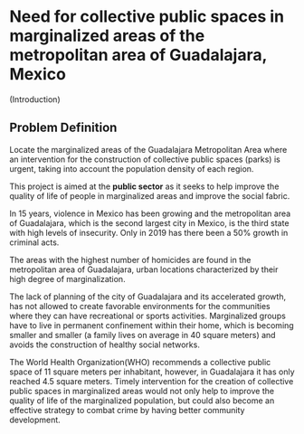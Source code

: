 <h1> Need for collective public spaces in marginalized areas of the metropolitan area of ​​Guadalajara, Mexico </h1>

(Introduction)

<h2> Problem Definition </h2>

Locate the marginalized areas of the Guadalajara Metropolitan Area where an intervention for the construction of collective public spaces (parks) is urgent, taking into account the population density of each region.

This project is aimed at the <b>public sector</b> as it seeks to help improve the quality of life of people in marginalized areas and improve the social fabric.

In 15 years, violence in Mexico has been growing and the metropolitan area of ​​Guadalajara, which is the second largest city in Mexico, is the third state with high levels of insecurity. Only in 2019 has there been a 50% growth in criminal acts.

The areas with the highest number of homicides are found in the metropolitan area of ​​Guadalajara, urban locations characterized by their high degree of marginalization.

The lack of planning of the city of Guadalajara and its accelerated growth, has not allowed to create favorable environments for the communities where they can have recreational or sports activities. Marginalized groups have to live in permanent confinement within their home, which is becoming smaller and smaller (a family lives on average in 40 square meters) and avoids the construction of healthy social networks.

The World Health Organization(WHO) recommends a collective public space of 11 square meters per inhabitant, however, in Guadalajara it has only reached 4.5 square meters. Timely intervention for the creation of collective public spaces in marginalized areas would not only help to improve the quality of life of the marginalized population, but could also become an effective strategy to combat crime by having better community development.


